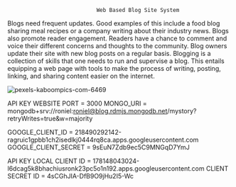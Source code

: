                                 Web Based Blog Site System
                        

Blogs need frequent updates. Good examples of this include a food blog sharing meal recipes or a company writing about their industry news.
Blogs also promote reader engagement. Readers have a chance to comment and voice their different concerns and thoughts to the community. Blog owners update their site with new blog posts on a regular basis.
Blogging is a collection of skills that one needs to run and supervise a blog. This entails equipping a web page with tools to make the process of writing, posting, linking, and sharing content easier on the internet.


![pexels-kaboompics-com-6469](https://user-images.githubusercontent.com/63585718/124276236-1d5a1980-db76-11eb-9817-456235c5af1e.jpg)


API KEY WEBSITE
PORT = 3000
MONGO_URI = mongodb+srv://roniel:roniel@blog.rdmjs.mongodb.net/mystory?retryWrites=true&w=majority

GOOGLE_CLIENT_ID = 218490292142-ragruic1gpbb1ch2isedlkj0444rq8ca.apps.googleusercontent.com
GOOGLE_CLIENT_SECRET = 9sEuN7Zdb9ec5C9MNGqD7YmJ



API KEY LOCAL
CLIENT ID = 178148043024-l6dcag5k8bhachiusronk23pc5o1n192.apps.googleusercontent.com
CLIENT SECRET ID = 4sCGhJIA-DfB9O9jHu2I5-Wc
